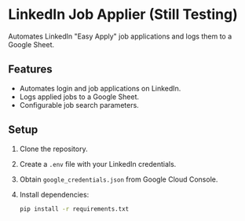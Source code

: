 # LinkedIn Job Applier (Still Testing)

Automates LinkedIn "Easy Apply" job applications and logs them to a Google Sheet.

## Features

- Automates login and job applications on LinkedIn.
- Logs applied jobs to a Google Sheet.
- Configurable job search parameters.

## Setup

1. Clone the repository.
2. Create a `.env` file with your LinkedIn credentials.
3. Obtain `google_credentials.json` from Google Cloud Console.
4. Install dependencies:

   ```bash
   pip install -r requirements.txt